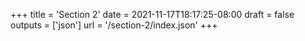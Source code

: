 +++
title = 'Section 2'
date = 2021-11-17T18:17:25-08:00
draft = false
outputs = ['json']
url = '/section-2/index.json'
+++

